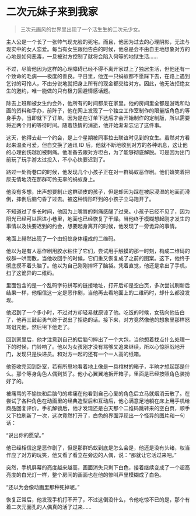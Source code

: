 # 二次元妹子来到我家

> 三次元画风的世界里出现了一个活生生的二次元少女。

主人公是一个长了一张帅气现充脸的死宅。而且，他因为过去的心理阴影，无法与现实中的女人恋爱。每当有女生跟他告白的时候，他总是会不由自主地想象对方的心地是如何恶毒，一旦被对方控制了就将会陷入何等的地狱生活……

不过，尽管他因为这样的心理障碍已经不得不离开家过上了独居生活，但他还有一个致命的毛病——极度的善良。平日里，他连一只蚂蚁都不愿踩下去，在路上遇到乞讨的可怜人，不由分说地就把身上所有的现金都交给对方。因此，他无法拒绝女生的邀约，唯一能做的只有极力回避情感话题。

除去上班和被女生约会外，他所有的时间都呆在家里。他的房间里全都是游戏和动画的资料和手办，前阵子，他在网上发现了一个独立工作室制作的限量版角色的等身手办，当即就下了订单。因为是在订单下达后才会开始制作的定制版，所以需要将近两个月的等待时间。随着热情的消逝，他开始渐渐忘记了这件事。

这天，他得去赴一个约会，是上个星期被同事拉去联谊时见到的女生。虽然对方看起来温柔可爱，但自交换了通讯 ID 后，他就不断地收到对方的各种讯息，这让他的心理创伤越加被刺痛。他准备去跟对方坦白，为了能够彻底解脱。可是因为出门前玩了玩手游太过投入，不小心快要迟到了。

路过一处街巷口的时候，他发现几个小孩子正在对一群蚂蚁恶作剧。他们嬉笑着把尿无情地浇在那群可怜无辜的蚂蚁身上。

他没有多想，出声想要制止这群顽皮的孩子，但是却因为踩在被尿浸湿的地面而滑倒，摔倒后脑勺昏了过去。被这种情形吓到的小孩子立马跑开了。

不知道过了多长时间，他因为上嘴唇的刺痛感醒了过来。小孩子已经不见了，因为阳光已经可以照进小巷里，地面也已经恢复了干燥。当他终于模糊想起刚才发生的事情以及快要迟到的约会，想要起身离开的时候，他发现了一旁诡异的事情。

地面上赫然出现了一个由蚂蚁身体组成的二维码。

他以为是有人恶作剧用胶水粘住了它们，尝试用手触摸的那一时刻，构成二维码的蚁群一哄而散，当他收回手的时候，它们重又恢复成了之前的图案。这下，他终于彻底摸不着头脑了。他以为自己刚刚摔坏了脑袋。凭着直觉，他还是拿出了手机，扫了这诡异的二维码。

里面包含的是一个乱码字符拼写的链接地址，打开后却是空白页，多次尝试刷新后结果一样，他相信这一定是恶作剧，当他再去看地面上的二维码时，却什么都没发现。

他迟到了一个多小时，不过对方却轻易就原谅了他。吃饭的时候，女孩向他告白了，他再三鼓起勇气终于说出了拒绝的话。接下来，对方竟然像他的想象里那样怒骂诅咒他，然后甩下他走了。

回到家里后，他才注意到自己的后脑勺摔出了一个大包，当他想着找点什么处理一下的时候，门铃响了。他以为女孩刚才没有骂够又追来继续，所以心惊胆战地开门，发现只是快递员。和对方一起的还有一个一人高的纸箱。

他签收完回到卧室，若有所思地看着地上像是一具棺材的箱子，半晌才想起那是什么。那个等身角色人偶到货了。他小心翼翼地拆开箱子，里面是已经按照角色装扮好了的。

被痛骂的不愉快和后脑勺的疼痛在他看到自己心爱的角色后立马就烟消云散了。在尝试了各种角色在动画里的经典造型后和互动后，他心满意足地躺在床上用手机给商品回复评价。手机解锁后，他才发现还是白天那个二维码跳转来的空白页，顺手又下拉刷新了一次，这次竟然打开了，白色的界面浮现出一个怪异的图片和一句话：

“说出你的愿望。”

他已经相信这是恶作剧了，但是那群蚂蚁到底是怎么会是，他还是没有头绪，权当作应了对方的玩笑，他又看了看立在旁边的人偶，说：“那就让它活过来吧。”

突然，手机屏幕的亮度越来越高，画面消失只剩下白色，接着继续变成了一个超高亮度的白光灯一样，整个房间的画面也在他的惨叫声里模糊成了白色。

“还以为会像动画里那种死掉呢。”

恢复正常后，他发现手机打不开了，不过这倒没什么，令他吃惊不已的是，那个有着二次元面孔的人偶真的活了过来……
